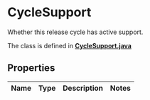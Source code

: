 

# CycleSupport

Whether this release cycle has active support.

The class is defined in **[CycleSupport.java](../../src/main/java/org/openapitools/model/CycleSupport.java)**

## Properties

Name | Type | Description | Notes
------------ | ------------- | ------------- | -------------


